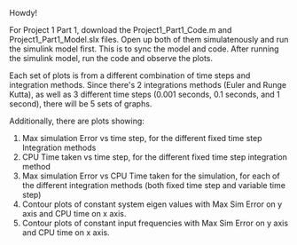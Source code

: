 Howdy! 

For Project 1 Part 1, download the Project1_Part1_Code.m and Project1_Part1_Model.slx files. Open up both of them simulatenously and run the simulink model first. This is to sync the model and code. After running the simulink model, run the code and observe the plots. 

Each set of plots is from a different combination of time steps and integration methods. Since there's 2 integrations methods (Euler and Runge Kutta), as well as 3 different time steps (0.001 seconds, 0.1 seconds, and 1 second), there will be 5 sets of graphs. 

Additionally, there are plots showing:

1. Max simulation Error vs time step, for the different
fixed time step Integration methods
2. CPU Time taken vs time step, for the different fixed
time step integration method
3. Max simulation Error vs CPU Time taken for the
simulation, for each of the different integration
methods (both fixed time step and variable time step)
4. Contour plots of constant system eigen values with
Max Sim Error on y axis and CPU time on x axis.
5. Contour plots of constant input frequencies with Max
Sim Error on y axis and CPU time on x axis.
 
